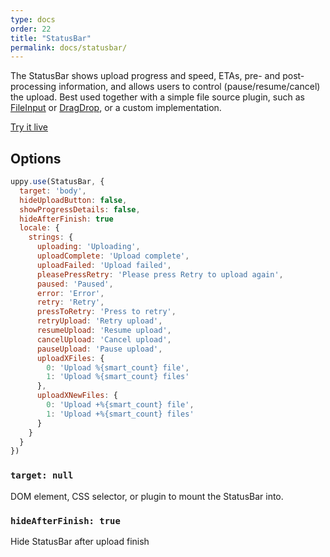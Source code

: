 ```yaml
---
type: docs
order: 22
title: "StatusBar"
permalink: docs/statusbar/
---
```


The StatusBar shows upload progress and speed, ETAs, pre- and post-processing information, and allows users to control (pause/resume/cancel) the upload.
Best used together with a simple file source plugin, such as [FileInput][] or [DragDrop][], or a custom implementation.

[Try it live](/examples/statusbar/)

## Options

```js
uppy.use(StatusBar, {
  target: 'body',
  hideUploadButton: false,
  showProgressDetails: false,
  hideAfterFinish: true
  locale: {
    strings: {
      uploading: 'Uploading',
      uploadComplete: 'Upload complete',
      uploadFailed: 'Upload failed',
      pleasePressRetry: 'Please press Retry to upload again',
      paused: 'Paused',
      error: 'Error',
      retry: 'Retry',
      pressToRetry: 'Press to retry',
      retryUpload: 'Retry upload',
      resumeUpload: 'Resume upload',
      cancelUpload: 'Cancel upload',
      pauseUpload: 'Pause upload',
      uploadXFiles: {
        0: 'Upload %{smart_count} file',
        1: 'Upload %{smart_count} files'
      },
      uploadXNewFiles: {
        0: 'Upload +%{smart_count} file',
        1: 'Upload +%{smart_count} files'
      }
    }
  }
})
```

### `target: null`

DOM element, CSS selector, or plugin to mount the StatusBar into.

### `hideAfterFinish: true`

Hide StatusBar after upload finish

[FileInput]: https://github.com/transloadit/uppy/blob/master/src/plugins/FileInput.js
[DragDrop]: /docs/dragdrop
